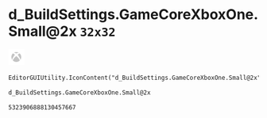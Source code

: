 # d_BuildSettings.GameCoreXboxOne.Small@2x `32x32`
<img src="/img/d_BuildSettings.GameCoreXboxOne.Small@2x.png" width=32 height=32>

``` CSharp
EditorGUIUtility.IconContent("d_BuildSettings.GameCoreXboxOne.Small@2x")
```
```
d_BuildSettings.GameCoreXboxOne.Small@2x
```
```
5323906888130457667
```
